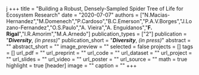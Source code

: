j +++
title = "Building a Robust, Densely-Sampled Spider Tree of Life for Ecosystem Research"
date = "2020-07-07"
authors = ["N.Macias-Hernandez","M.Domenech","P.Cardoso","B.C.Emerson","P.A.V.Borges","J.Lozano-Fernandez","O.S.Paulo","A. Vieira","A. Enguídanos","**F. Rigal**","I.R.Amorim","M.A.Arnedo"]
publication_types = ["2"]
publication = "**_Diversity_**, _(in press)_"
publication_short = "**_Diversity_**, _(in press)_"
abstract = ""
abstract_short = ""
image_preview = ""
selected = false
projects = []
tags = []
url_pdf = ""
url_preprint = ""
url_code = ""
url_dataset = ""
url_project = ""
url_slides = ""
url_video = ""
url_poster = ""
url_source = ""
math = true
highlight = true
[header]
image = ""
caption = ""
+++
